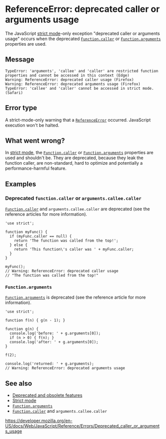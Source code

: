 # ReferenceError: deprecated caller or arguments usage

The JavaScript [strict mode](../strict_mode)-only exception "deprecated caller or arguments usage" occurs when the deprecated [`Function.caller`](../global_objects/function/caller) or [`Function.arguments`](../global_objects/function/arguments) properties are used.

## Message

    TypeError: 'arguments', 'callee' and 'caller' are restricted function properties and cannot be accessed in this context (Edge)
    Warning: ReferenceError: deprecated caller usage (Firefox)
    Warning: ReferenceError: deprecated arguments usage (Firefox)
    TypeError: 'callee' and 'caller' cannot be accessed in strict mode. (Safari)

## Error type

A strict-mode-only warning that a [`ReferenceError`](../global_objects/referenceerror) occurred. JavaScript execution won't be halted.

## What went wrong?

In [strict mode](../strict_mode), the [`Function.caller`](../global_objects/function/caller) or [`Function.arguments`](../global_objects/function/arguments) properties are used and shouldn't be. They are deprecated, because they leak the function caller, are non-standard, hard to optimize and potentially a performance-harmful feature.

## Examples

### Deprecated `function.caller` or `arguments.callee.caller`

[`Function.caller`](../global_objects/function/caller) and `arguments.callee.caller` are deprecated (see the reference articles for more information).

    'use strict';

    function myFunc() {
      if (myFunc.caller == null) {
        return 'The function was called from the top!';
      } else {
        return 'This function\'s caller was ' + myFunc.caller;
      }
    }

    myFunc();
    // Warning: ReferenceError: deprecated caller usage
    // "The function was called from the top!"

### `Function.arguments`

[`Function.arguments`](../global_objects/function/arguments) is deprecated (see the reference article for more information).

    'use strict';

    function f(n) { g(n - 1); }

    function g(n) {
      console.log('before: ' + g.arguments[0]);
      if (n > 0) { f(n); }
      console.log('after: ' + g.arguments[0]);
    }

    f(2);

    console.log('returned: ' + g.arguments);
    // Warning: ReferenceError: deprecated arguments usage

## See also

- [Deprecated and obsolete features](https://developer.mozilla.org/en-US/docs/Web/JavaScript/Reference/Deprecated_and_obsolete_features)
- [Strict mode](../strict_mode)
- [`Function.arguments`](../global_objects/function/arguments)
- [`Function.caller`](../global_objects/function/caller) and `arguments.callee.caller`

<a href="https://developer.mozilla.org/en-US/docs/Web/JavaScript/Reference/Errors/Deprecated_caller_or_arguments_usage" class="_attribution-link">https://developer.mozilla.org/en-US/docs/Web/JavaScript/Reference/Errors/Deprecated_caller_or_arguments_usage</a>
